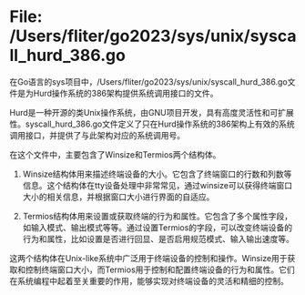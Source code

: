 # File: /Users/fliter/go2023/sys/unix/syscall_hurd_386.go

在Go语言的sys项目中，/Users/fliter/go2023/sys/unix/syscall_hurd_386.go文件是为Hurd操作系统的386架构提供系统调用接口的文件。

Hurd是一种开源的类Unix操作系统，由GNU项目开发，具有高度灵活性和可扩展性。syscall_hurd_386.go文件定义了只在Hurd操作系统的386架构上有效的系统调用接口，并提供了与此架构对应的系统调用号。

在这个文件中，主要包含了Winsize和Termios两个结构体。

1. Winsize结构体用来描述终端设备的大小。它包含了终端窗口的行数和列数等信息。这个结构体在tty设备处理中非常常见，通过winsize可以获得终端窗口大小的相关信息，并根据窗口大小进行界面的自适应。

2. Termios结构体用来设置或获取终端的行为和属性。它包含了多个属性字段，如输入模式、输出模式等等。通过设置Termios的字段，可以改变终端设备的行为和属性，比如设置是否进行回显、是否启用规范模式、输入输出速度等。

这两个结构体在Unix-like系统中广泛用于终端设备的控制和操作。Winsize用于获取和控制终端窗口大小，而Termios用于控制和配置终端设备的行为和属性。它们在系统编程中起着至关重要的作用，能够实现对终端设备的灵活和精细的控制。


